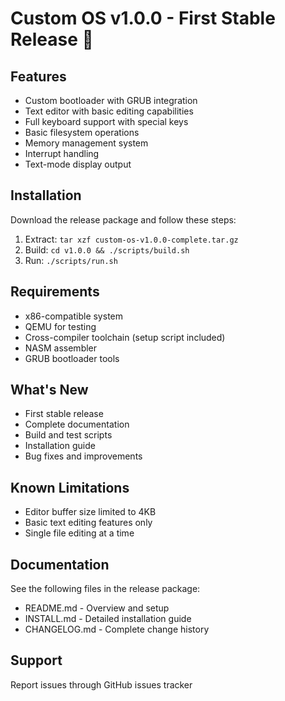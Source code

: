 # Custom OS v1.0.0 - First Stable Release 🚀

## Features
- Custom bootloader with GRUB integration
- Text editor with basic editing capabilities
- Full keyboard support with special keys
- Basic filesystem operations
- Memory management system
- Interrupt handling
- Text-mode display output

## Installation
Download the release package and follow these steps:
1. Extract: `tar xzf custom-os-v1.0.0-complete.tar.gz`
2. Build: `cd v1.0.0 && ./scripts/build.sh`
3. Run: `./scripts/run.sh`

## Requirements
- x86-compatible system
- QEMU for testing
- Cross-compiler toolchain (setup script included)
- NASM assembler
- GRUB bootloader tools

## What's New
- First stable release
- Complete documentation
- Build and test scripts
- Installation guide
- Bug fixes and improvements

## Known Limitations
- Editor buffer size limited to 4KB
- Basic text editing features only
- Single file editing at a time

## Documentation
See the following files in the release package:
- README.md - Overview and setup
- INSTALL.md - Detailed installation guide
- CHANGELOG.md - Complete change history

## Support
Report issues through GitHub issues tracker
